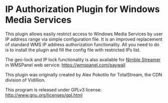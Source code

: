 IP Authorization Plugin for Windows Media Services
=========

This plugin allows easily restrict access to Windows Media Services by user IP address range via simple configuration file. It is an improved replacement of standard WMS IP address authorization functionality. 
All you need to do is to install the plugin and fill the config file with restricted IPs list.

The geo-lock and IP lock functionality is also available for [Nimble Streamer](https://softvelum.com/nimble/) in WMSPanel web service: https://wmspanel.com/paywall


This plugin was originally created by Alex Pokotilo for TotalStream, the CDN division of Vidillion.

This program is released under GPLv3 license: http://www.gnu.org/licenses/gpl.html
